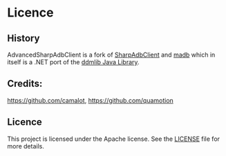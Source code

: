 # Licence

## History
AdvancedSharpAdbClient is a fork of [SharpAdbClient](https://github.com/quamotion/madb) and [madb](https://github.com/camalot/madb) which in itself is a .NET port of the [ddmlib Java Library](https://android.googlesource.com/platform/tools/base/+/master/ddmlib/).

## Credits:
https://github.com/camalot, https://github.com/quamotion

## Licence
This project is licensed under the Apache license. See the [LICENSE](https://raw.githubusercontent.com/SharpAdb/AdvancedSharpAdbClient/main/LICENSE) file for more details.

